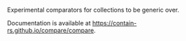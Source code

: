 Experimental comparators for collections to be generic over.

Documentation is available at https://contain-rs.github.io/compare/compare.
